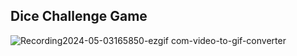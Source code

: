 
<h2>Dice Challenge Game</h2>

![Recording2024-05-03165850-ezgif com-video-to-gif-converter](https://github.com/PiyushPSS/Dicee-Challenge-Game-Easy/assets/78641552/87882963-65ea-4214-8854-449c76e1bbc2)
